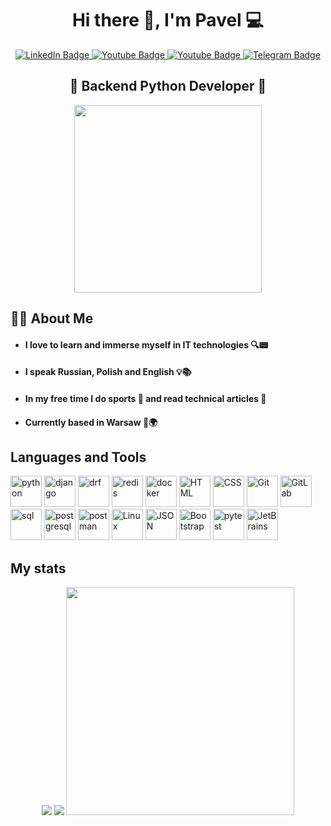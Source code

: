 <div id="header" align=" center">
<h1>Hi there 👋, I'm Pavel &#128187;</h1>
<div id="badges">
  <a href="https://www.linkedin.com/in/pavel-akulich-back-dev/">
    <img src="https://img.shields.io/badge/LinkedIn-blue?style=for-the-badge&logo=linkedin&logoColor=white" alt="LinkedIn Badge"/>
  </a>
  <a href="mailto:pavelakulich1999@gmail.com">
    <img src="https://img.shields.io/badge/Gmail-red?style=for-the-badge&logo=gmail&logoColor=white" alt="Youtube Badge"/>
  </a>
  <a href="https://wa.me/48792028752">
    <img src="https://img.shields.io/badge/WhatsApp-green?style=for-the-badge&logo=WhatsApp&logoColor=white" alt="Youtube Badge"/>
  </a>
  <a href="https://t.me/akulich_pavel">
    <img src="https://img.shields.io/badge/Telegram-blue?style=for-the-badge&logo=telegram&logoColor=white" alt="Telegram Badge"/>
  </a>
</div>
<h2> &#128013; Backend Python Developer &#128013;</h2>
    <div id="header" align="center">
      <img src="https://media.giphy.com/media/v1.Y2lkPTc5MGI3NjExcW95M2Nwd280bHFxaThzcGt1MmxwODkyZDMxb2lkc2JvN2d2eDI5ZSZlcD12MV9pbnRlcm5hbF9naWZfYnlfaWQmY3Q9Zw/qgQUggAC3Pfv687qPC/giphy.gif" width="300" />
    </div>
</div>

<div>
<h2>&#128104;&#8205;&#128187; About Me</h2>
<ul>
<li><h4>I love to learn and immerse myself in IT technologies &#128269;&#128223;</h4></li>
<li><h4>I speak Russian, Polish and English &#128161;&#128218;</h4></li>
<li><h4>In my free time I do sports &#128692; and read technical articles &#128209;</h4></li>
<li><h4>Currently based in Warsaw &#128205;&#127757;</h4></li>
</ul>
</div>

<div>
<h2>Languages and Tools</h2>
<img src="https://cdn.jsdelivr.net/gh/devicons/devicon@latest/icons/python/python-original-wordmark.svg" title="python" width="50" height="50"/>
<img src="https://cdn.jsdelivr.net/gh/devicons/devicon@latest/icons/django/django-plain-wordmark.svg" title="django" width="50" height="50"/>
<img src="https://cdn.jsdelivr.net/gh/devicons/devicon@latest/icons/djangorest/djangorest-plain.svg" title="drf" width="50" height="50"/>
<img src="https://cdn.jsdelivr.net/gh/devicons/devicon@latest/icons/redis/redis-original-wordmark.svg" title="redis" width="50" height="50"/>
<img src="https://cdn.jsdelivr.net/gh/devicons/devicon@latest/icons/docker/docker-original-wordmark.svg" title="docker" width="50" height="50"/>
<img src="https://cdn.jsdelivr.net/gh/devicons/devicon@latest/icons/html5/html5-original-wordmark.svg" title="HTML" width="50" height="50"/>
<img src="https://cdn.jsdelivr.net/gh/devicons/devicon@latest/icons/css3/css3-original-wordmark.svg" title="CSS" width="50" height="50"/>
<img src="https://cdn.jsdelivr.net/gh/devicons/devicon@latest/icons/git/git-plain-wordmark.svg" title="Git" width="50" height="50"/>
<img src="https://cdn.jsdelivr.net/gh/devicons/devicon@latest/icons/gitlab/gitlab-original-wordmark.svg" title="GitLab" width="50" height="50"/>
<img src="https://cdn.jsdelivr.net/gh/devicons/devicon@latest/icons/azuresqldatabase/azuresqldatabase-original.svg" title="sql" width="50" height="50"/>
<img src="https://cdn.jsdelivr.net/gh/devicons/devicon@latest/icons/postgresql/postgresql-original-wordmark.svg" title="postgresql" width="50" height="50"/>
<img src="https://cdn.jsdelivr.net/gh/devicons/devicon@latest/icons/postman/postman-original-wordmark.svg" title="postman" width="50" height="50"/>
<img src="https://cdn.jsdelivr.net/gh/devicons/devicon@latest/icons/linux/linux-original.svg" title="Linux" width="50" height="50"/>
<img src="https://cdn.jsdelivr.net/gh/devicons/devicon@latest/icons/json/json-original.svg" title="JSON" width="50" height="50"/>
<img src="https://cdn.jsdelivr.net/gh/devicons/devicon@latest/icons/bootstrap/bootstrap-original-wordmark.svg" title="Bootstrap" width="50" height="50"/>
<img src="https://cdn.jsdelivr.net/gh/devicons/devicon@latest/icons/pytest/pytest-original-wordmark.svg" title="pytest" width="50" height="50"/>
<img src="https://cdn.jsdelivr.net/gh/devicons/devicon@latest/icons/jetbrains/jetbrains-original.svg" title="JetBrains" width="50" height="50"/>
</div>

<h2>My stats</h2>
<div id="stat" align="center">
<img src="https://github-profile-summary-cards.vercel.app/api/cards/profile-details?username=pavel-akulich&theme=github_dark"/>
<img src="https://github-profile-summary-cards.vercel.app/api/cards/stats?username=pavel-akulich&theme=github_dark"/>
<img src="https://github-readme-stats.vercel.app/api/top-langs/?username=pavel-akulich&theme=dark&show_icons=true&hide_border=true&layout=compact" width="365"/>
</div>

